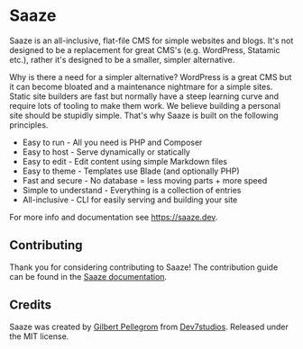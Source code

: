 # Saaze

Saaze is an all-inclusive, flat-file CMS for simple websites and blogs. It's not designed to be a replacement for great CMS's (e.g. WordPress, Statamic etc.), rather it's designed to be a smaller, simpler alternative.

Why is there a need for a simpler alternative? WordPress is a great CMS but it can become bloated and a maintenance nightmare for a simple sites. Static site builders are fast but normally have a steep learning curve and require lots of tooling to make them work. We believe building a personal site should be stupidly simple. That's why Saaze is built on the following principles.

* Easy to run - All you need is PHP and Composer
* Easy to host - Serve dynamically or statically
* Easy to edit - Edit content using simple Markdown files
* Easy to theme - Templates use Blade (and optionally PHP)
* Fast and secure - No database = less moving parts + more speed
* Simple to understand - Everything is a collection of entries
* All-inclusive - CLI for easily serving and building your site

For more info and documentation see https://saaze.dev.

## Contributing

Thank you for considering contributing to Saaze! The contribution guide can be found in the [Saaze documentation](https://saaze.dev/docs/contributing).

## Credits

Saaze was created by [Gilbert Pellegrom](https://gilbitron.me) from [Dev7studios](https://dev7studios.co). Released under the MIT license.
